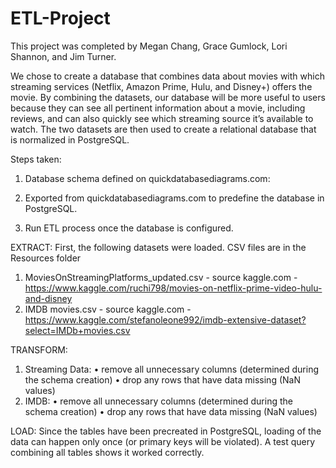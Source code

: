 # ETL-Project

This project was completed by Megan Chang, Grace Gumlock, Lori Shannon, and Jim Turner.

We chose to create a database that combines data about movies with which streaming services (Netflix, Amazon Prime, Hulu, and Disney+) offers the movie. By combining the datasets, our database will be more useful to users because they can see all pertinent information about a movie, including reviews, and can also quickly see which streaming source it’s available to watch. The two datasets are then used to create a relational database that is normalized in PostgreSQL.

Steps taken:
1.	Database schema defined on quickdatabasediagrams.com: 
 
2.	Exported from quickdatabasediagrams.com to predefine the database in PostgreSQL.
3.	Run ETL process once the database is configured.  

EXTRACT: 
First, the following datasets were loaded. CSV files are in the Resources folder 
1.	MoviesOnStreamingPlatforms_updated.csv - source kaggle.com - https://www.kaggle.com/ruchi798/movies-on-netflix-prime-video-hulu-and-disney
2.	IMDB movies.csv - source kaggle.com - https://www.kaggle.com/stefanoleone992/imdb-extensive-dataset?select=IMDb+movies.csv

TRANSFORM:
1.	Streaming Data:
•	remove all unnecessary columns (determined during the schema creation)
•	drop any rows that have data missing (NaN values) 
2.	IMDB:
•	remove all unnecessary columns (determined during the schema creation)
•	drop any rows that have data missing (NaN values) 

LOAD: 
Since the tables have been precreated in PostgreSQL, loading of the data can happen only once (or primary keys will be violated). A test query combining all tables shows it worked correctly. 

